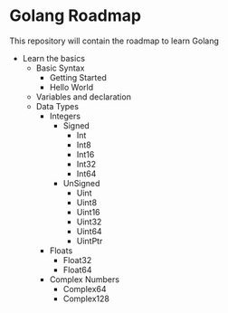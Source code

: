 # Golang Roadmap
This repository will contain the roadmap to learn Golang

* Learn the basics
    * Basic Syntax
        * Getting Started
        * Hello World
    * Variables and declaration
    * Data Types
        * Integers
            * Signed
                * Int
                * Int8
                * Int16
                * Int32
                * Int64
            * UnSigned
                * Uint
                * Uint8
                * Uint16
                * Uint32
                * Uint64
                * UintPtr
        * Floats
            * Float32
            * Float64
        * Complex Numbers
            * Complex64
            * Complex128